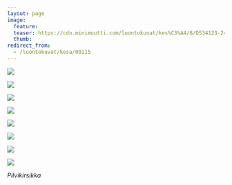 ```yaml
---
layout: page
image:
  feature:
  teaser: https://cdn.minimuutti.com/luontokuvat/kes%C3%A4/8/DS34123-245px.jpg
  thumb:
redirect_from:
  - /luontokuvat/kesa/00115
---
```


![](https://cdn.minimuutti.com/luontokuvat/kes%C3%A4/8/DS34115-800px.jpg)

![](https://cdn.minimuutti.com/luontokuvat/kes%C3%A4/8/DS34117-800px.jpg)

![](https://cdn.minimuutti.com/luontokuvat/kes%C3%A4/8/DS34121-800px.jpg)

![](https://cdn.minimuutti.com/luontokuvat/kes%C3%A4/8/DS34128-800px.jpg)

![](https://cdn.minimuutti.com/luontokuvat/kes%C3%A4/8/DS34130-800px.jpg)

![](https://cdn.minimuutti.com/luontokuvat/kes%C3%A4/8/DS34124-800px.jpg)

![](https://cdn.minimuutti.com/luontokuvat/kes%C3%A4/8/DS34125-800px.jpg)

![](https://cdn.minimuutti.com/luontokuvat/kes%C3%A4/8/DS34123-800px.jpg)

*Pilvikirsikka*
